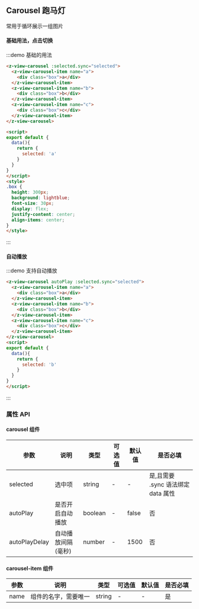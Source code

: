 ## Carousel 跑马灯

常用于循环展示一组图片

#### 基础用法，点击切换
:::demo 基础的用法
```html
<z-view-carousel :selected.sync="selected">
  <z-view-carousel-item name="a">
    <div class="box">a</div>
  </z-view-carousel-item>
  <z-view-carousel-item name="b">
    <div class="box">b</div>
  </z-view-carousel-item>
  <z-view-carousel-item name="c">
    <div class="box">c</div>
  </z-view-carousel-item>
</z-view-carousel>

<script>
export default {
  data(){
    return {
      selected: 'a'
    }
  }
}
</script>
<style>
.box {
  height: 300px;
  background: lightblue;
  font-size: 30px;
  display: flex;
  justify-content: center;
  align-items: center;
}
</style>
```
:::

#### 自动播放
:::demo 支持自动播放
```html
<z-view-carousel autoPlay :selected.sync="selected">
  <z-view-carousel-item name="a">
    <div class="box">a</div>
  </z-view-carousel-item>
  <z-view-carousel-item name="b">
    <div class="box">b</div>
  </z-view-carousel-item>
  <z-view-carousel-item name="c">
    <div class="box">c</div>
  </z-view-carousel-item>
</z-view-carousel>
<script>
export default {
  data(){
    return {
      selected: 'b'
    }
  }
}
</script>
```
:::

### 属性 API

#### carousel 组件

| 参数      | 说明    | 类型      | 可选值       | 默认值   | 是否必填 |
|---------- |-------- |---------- |-------------  |-------- | -------- |
| selected | 选中项 | string | - | - | 是,且需要 .sync 语法绑定 data 属性 |
| autoPlay | 是否开启自动播放 | boolean | - | false | 否 |
| autoPlayDelay | 自动播放间隔(毫秒) | number | - | 1500 | 否 |

#### carousel-item 组件
| 参数      | 说明    | 类型      | 可选值       | 默认值   | 是否必填
|---------- |-------- |---------- |-------------  |-------- |-------- |
| name | 组件的名字，需要唯一  | string | - | - | 是 |

